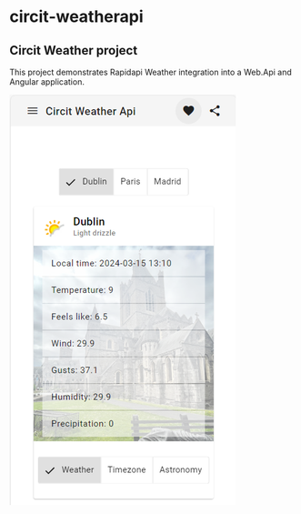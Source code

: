 # circit-weatherapi

## Circit Weather project

This project demonstrates Rapidapi Weather integration into a Web.Api and Angular application.

![Screenshot 01](resources/Screenshot-2024-03-15-141627.png?raw=true "Weather Api")

